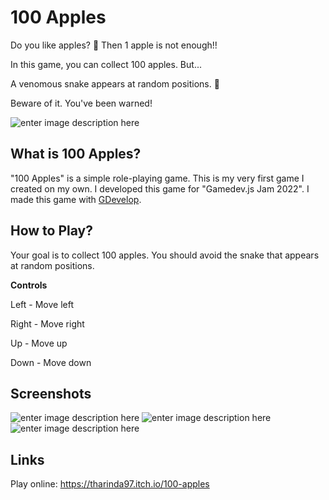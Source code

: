 # 100 Apples
Do you like apples? 🍎 Then 1 apple is not enough!!

In this game, you can collect 100 apples. But...

A venomous snake appears at random positions. 🐍

Beware of it. You've been warned!

![enter image description here](https://i.ibb.co/f0pppD4/100-apples-cover-photo.png)
## What is 100 Apples?
"100 Apples" is a simple role-playing game. This is my very first game I created on my own. I developed this game for "Gamedev.js Jam 2022". I made this game with [GDevelop](https://gdevelop.io).

## How to Play?
Your goal is to collect 100 apples. You should avoid the snake that appears at random positions.

**Controls**

Left - Move left

Right - Move right

Up - Move up

Down - Move down
## Screenshots
![enter image description here](https://i.ibb.co/fS1xcVq/ss1.png)
![enter image description here](https://i.ibb.co/QjrPc7D/ss2.png)![enter image description here](https://i.ibb.co/RyfB1dz/ss3.png)
## Links
Play online:
https://tharinda97.itch.io/100-apples

